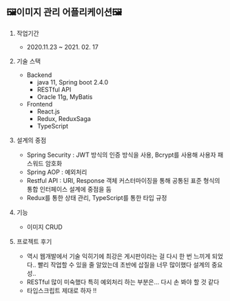

## 🖼이미지 관리 어플리케이션🖼
   1. 작업기간
      - 2020.11.23 ~ 2021. 02. 17
      
   2. 기술 스택
      - Backend
         - java 11, Spring boot 2.4.0
         - RESTful API
         - Oracle 11g, MyBatis
      - Frontend
         - React.js
         - Redux, ReduxSaga
         - TypeScript
         
   3. 설계의 중점
      - Spring Security : JWT 방식의 인증 방식을 사용, Bcrypt를 사용해 사용자 패스워드 암호화
      - Spring AOP : 예외처리
      - Restful API : URI, Response 객체 커스터마이징을 통해 공통된 표준 형식의 통합 인터페이스 설계에 중점을 둠
      - Redux를 통한 상태 관리, TypeScript를 통한 타입 규정
      
   4. 기능
      - 이미지 CRUD
      
   5. 프로젝트 후기
      - 역시 웹개발에서 기술 익히기에 최강은 게시판이라는 걸 다시 한 번 느끼게 되었다.. 빨리 작업할 수 있을 줄 알았는데 초반에 삽질을 너무 많이했다 설계의 중요성..
      - RESTful 많이 미숙했다 특히 예외처리 하는 부분은... 다시 손 봐야 할 것 같다
      - 타입스크립트 제대로 하자 !!
